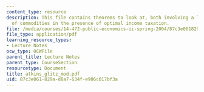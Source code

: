 ```yaml
---
content_type: resource
description: This file contains theorems to look at, both involving a lack of taxation
  of commodities in the presence of optimal income taxation.
file: /media/courses/14-472-public-economics-ii-spring-2004/87c3e061829ad8a7634fe906c017bf3a_atkins_glitz_mod.pdf
file_type: application/pdf
learning_resource_types:
- Lecture Notes
ocw_type: OCWFile
parent_title: Lecture Notes
parent_type: CourseSection
resourcetype: Document
title: atkins_glitz_mod.pdf
uid: 87c3e061-829a-d8a7-634f-e906c017bf3a
---
```

